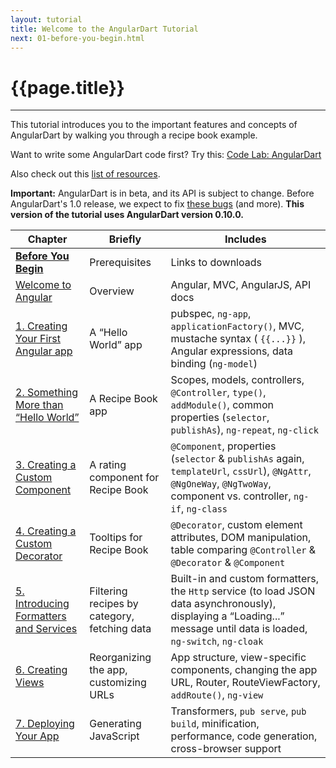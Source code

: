 ```yaml
---
layout: tutorial
title: Welcome to the AngularDart Tutorial
next: 01-before-you-begin.html
---
```


# {{page.title}}

<hr>

<p>
  This tutorial introduces you to the important
  features and concepts of AngularDart by
  walking you through a recipe book example.
</p>

<p>
  Want to write some AngularDart code first?
  Try this:
  <a href="https://github.com/angular/ng-darrrt-codelab/blob/master/README.md#code-lab-angulardart"
  class="btn btn-primary">Code Lab: AngularDart</a>
</p>

<p>Also check out this
   <a href="https://github.com/nikgraf/exploring-angular.dart/blob/master/resources.md">list of resources</a>.</p>

<div class="alert alert-warning">
  <strong>Important:</strong> AngularDart is in beta,
  and its API is subject to change.
  Before AngularDart's 1.0 release, we expect to fix
  <a href="https://github.com/angular/angular.dart/issues?milestone=12">these bugs</a>
  (and more).
  <strong>This version of the tutorial uses AngularDart version 0.10.0.</strong>
</div>

<table id="tutorial-toc">
  <thead>
    <tr>
      <th>Chapter</th>
      <th>Briefly</th>
      <th>Includes</th>
    </tr>
  </thead>
  <tbody>
    <tr>
      <td><a href="01-before-you-begin.html"><b>Before You Begin</b></a></td>
      <td>Prerequisites</td>
      <td>Links to downloads</td>
    </tr>
    <tr>
      <td><a href="02-welcome-to-angular.html">Welcome to Angular</a></td>
      <td>Overview</td>
      <td>Angular, MVC, AngularJS, API docs</td>
    </tr>
    <tr>
      <td><a href="03-ch01-creating-your-first-app.html">
          1. Creating Your First Angular app</a></td>
      <td>A “Hello World” app</td>
      <td>pubspec, <code>ng-app</code>, <code>applicationFactory()</code>,
          MVC, mustache
          syntax ( <code>{{...}}</code> ), Angular expressions, data
          binding (<code>ng-model</code>)</td>
    </tr>
    <tr>
      <td><a href="04-ch02-controller.html">2. Something More than
          “Hello World”</a></td>
      <td>A Recipe Book app</td>
      <td>Scopes, models, controllers, <code>@Controller</code>,
          <code>type()</code>, <code>addModule()</code>, 
          common properties (<code>selector</code>,
          <code>publishAs</code>), <code>ng-repeat</code>,
          <code>ng-click</code></td>
    </tr>
    <tr>
      <td><a href="05-ch03-component.html">3. Creating a Custom
          Component</a></td>
      <td>A rating component for Recipe Book</td>
      <td><code>@Component</code>, properties (<code>selector</code> &amp;
          <code>publishAs</code> again, <code>templateUrl</code>,
          <code>cssUrl</code>), <code>@NgAttr</code>, <code>@NgOneWay</code>, <code>@NgTwoWay</code>, component
          vs. controller, <code>ng-if</code>, <code>ng-class</code></td>
    </tr>
    <tr>
      <td><a href="06-ch04-directive.html">4. Creating a Custom
          Decorator</a></td>
      <td>Tooltips for Recipe Book</td>
      <td><code>@Decorator</code>, custom element attributes, DOM manipulation,
          table comparing <code>@Controller</code> &amp; <code>@Decorator</code> &amp;
          <code>@Component</code></td>
    </tr>
    <tr>
      <td><a href="07-ch05-filter-service.html">5. Introducing Formatters
            and Services</a></td>
      <td>Filtering recipes by category, fetching data</td>
      <td>Built-in and custom formatters, the <code>Http</code> service (to
          load JSON data asynchronously), displaying a “Loading...”
          message until data is
          loaded, <code>ng-switch</code>, <code>ng-cloak</code></td>
    </tr>
    <tr>
      <td><a href="08-ch06-view.html">6. Creating Views</a></td>
      <td>Reorganizing the app, customizing URLs</td>
      <td>App structure, view-specific components, changing the app URL,
          Router, RouteViewFactory, <code>addRoute()</code>,
          <code>ng-view</code></td>
    </tr>
    <tr>
      <td><a href="09-ch07-deploying-your-app.html">7. Deploying Your
          App</a></td>
      <td>Generating JavaScript</td>
      <td>Transformers, <code>pub serve</code>, <code>pub build</code>,
          minification, performance, code generation,
          cross-browser support</td>
    </tr>
  </tbody>
</table>
